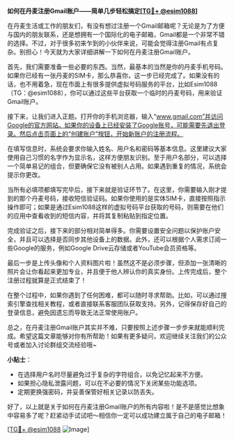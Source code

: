 **如何在丹麦注册Gmail账户——简单几步轻松搞定[[TG💪+ @esim1088](https://t.me/s/esim1088)]**

在丹麦生活或工作的朋友们，有没有想过注册一个Gmail邮箱呢？无论是为了方便与国内的朋友联系，还是想拥有一个国际化的电子邮箱，Gmail都是一个非常不错的选择。不过，对于很多初来乍到的小伙伴来说，可能会觉得注册Gmail有点复杂。别担心！今天就为大家详细讲解一下如何在丹麦注册Gmail账户。

首先，我们需要准备一些必要的东西。当然，最基本的当然是你的丹麦手机号码。如果你已经有一张丹麦的SIM卡，那么恭喜你，这一步已经完成了。如果没有的话，也不用着急，现在市面上有很多提供虚拟号码服务的平台，比如Esim1088（TG：@esim1088），你可以通过这些平台获取一个临时的丹麦号码，用来验证Gmail账户。

接下来，让我们进入正题。打开你的手机浏览器，输入“www.gmail.com”并访问Google的官方网站。如果你的设备上已经安装了Google账号，可能需要先退出登录。然后点击页面上的“创建账户”按钮，开始新账户的注册流程。

在填写信息时，系统会要求你输入姓名、用户名和密码等基本信息。这里建议大家使用自己习惯的名字作为显示名，这样方便朋友识别。至于用户名部分，可以选择一个简单易记的组合，但要确保它没有被别人占用。如果遇到重复的情况，系统会提示你更改。

当所有必填项都填写完毕后，接下来就是验证环节了。在这里，你需要输入刚才提到的那个丹麦号码，接收短信验证码。如果你使用的是实体SIM卡，直接按照指示操作即可；如果是通过Esim1088这样的虚拟号码平台获取的号码，则需要在他们的应用中查看收到的短信内容，并将其复制粘贴到指定位置。

完成验证之后，接下来的部分相对简单得多。你需要设置安全问题以保护账户安全，并且可以选择是否同步其他设备上的数据。此外，还可以根据个人需求订阅一些Google的服务，例如Google Drive云存储或者YouTube会员资格等。

最后一步是上传头像和个人资料图片啦！虽然这不是必须步骤，但添加一张清晰的照片会让你看起来更加专业，并且便于他人辨认你的真实身份。上传完成后，整个注册过程就算是正式结束了！

在整个过程中，如果你遇到了任何困难，都可以随时寻求帮助。比如，可以通过搜索引擎查找相关教程，或者直接联系客服团队获取支持。另外，记得保存好自己的登录信息，避免因遗忘而导致无法正常使用账户。

总之，在丹麦注册Gmail账户其实并不难，只要按照上述步骤一步步来就能顺利完成。希望这篇文章能够对你有所帮助！如果有更多疑问，欢迎继续关注我们的公众号或者加入讨论群组交流经验哦~

**小贴士**：
- 在选择用户名时尽量避免过于复杂的字符组合，以免记忆起来不方便。
- 如果担心隐私泄露问题，可以在不必要的情况下关闭某些功能选项。
- 定期更换强密码，并妥善保管好相关记录以防丢失。

好了，以上就是关于如何在丹麦注册Gmail账户的所有内容啦！是不是感觉比想象中容易多了呢？赶紧动手试试吧～相信你一定可以成功建立属于自己的电子邮箱！

[[TG💪+ @esim1088](https://t.me/s/esim1088) ![Image](https://i.postimg.cc/4NQfJmqS/Snipaste-2025-05-13-00-14-12.png)]